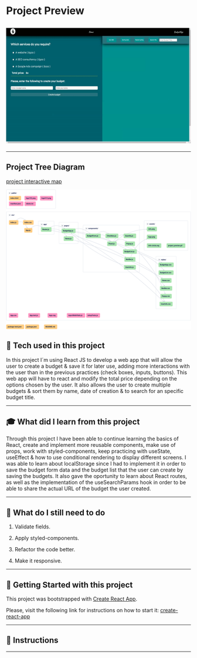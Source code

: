 # **Project Preview**

## ![tree diagram](https://github.com/Pabl0Parra/Budget_App_React_v3/blob/solutions/src/assets/project_preview.gif)

---

## **Project Tree Diagram**

[project interactive map](https://app.codesee.io/maps/public/06cb5fa0-fb80-11ec-90ae-fb854673a899)

![tree diagram](./src/assets/project_tree.svg)

## :wrench: **Tech used in this project**

In this project I´m using React JS to develop a web app that will allow the user to create a budget & save it for later use, adding more interactions with the user than in the previous practices (check boxes, inputs, buttons). This web app will have to react and modify the total price depending on the options chosen by the user.
It also allows the user to create multiple budgets & sort them by name, date of creation & to search for an specific budget title.

---

## :mortar_board: **What did I learn from this project**

Through this project I have been able to continue learning the basics of React, create and implement more reusable components, make use of props, work with styled-components, keep practicing with useState, useEffect & how to use conditional rendering to display different screens.
I was able to learn about localStorage since I had to implement it in order to save the budget form data and the budget list that the user can create by saving the budgets. It also gave the oportunity to learn about React routes, as well as the implementation of the useSearchParams hook in order to be able to share the actual URL of the budget the user created.

---

## :memo: **What do I still need to do**

1. Validate fields.

2. Apply styled-components.

3. Refactor the code better.

4. Make it responsive.

---

## :seedling: **Getting Started with this project**

This project was bootstrapped with [Create React App](https://github.com/facebook/create-react-app).

Please, visit the following link for instructions on how to start it: [create-react-app](https://create-react-app.dev/)

---

## :bookmark_tabs: **Instructions**

---
